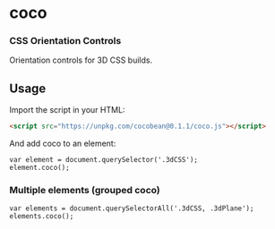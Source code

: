 # coco
### CSS Orientation Controls
Orientation controls for 3D CSS builds.

## Usage

Import the script in your HTML:
```HTML
<script src="https://unpkg.com/cocobean@0.1.1/coco.js"></script>
```

And add coco to an element:
```JS
var element = document.querySelector('.3dCSS');
element.coco();
```

### Multiple elements (grouped coco)

```JS
var elements = document.querySelectorAll('.3dCSS, .3dPlane');
elements.coco();
```
